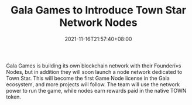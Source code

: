 ﻿---
title: "Gala Games to Introduce Town Star Network Nodes"
date: 2021-11-16T21:57:40+08:00
lastmod: 2021-11-16T16:45:40+08:00
draft: false
authors: ["Divine"]
description: "Gala Games is building its own blockchain network with their Founderí»s Nodes, but in addition they will soon launch a node network dedicated to Town Star. This will become the first Game Node license in the Gala ecosystem, and more projects will follow. The team will use the network power to run the game, while nodes earn rewards paid in the native TOWN token."
featuredImage: "gala-games-to-introduces-town-star-network-nodes.png"
tags: ["Crypto Art","Play to Earn"]
categories: ["news"]
news: ["Crypto Art"]
weight: 
lightgallery: true
pinned: false
recommend: false
recommend1: false
---

Gala Games is building its own blockchain network with their Founderí»s Nodes, but in addition they will soon launch a node network dedicated to Town Star. This will become the first Game Node license in the Gala ecosystem, and more projects will follow. The team will use the network power to run the game, while nodes earn rewards paid in the native TOWN token.

<!--more-->

